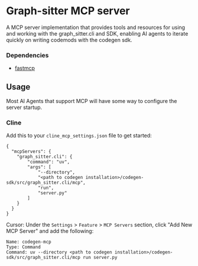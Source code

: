# Graph-sitter MCP server

A MCP server implementation that provides tools and resources for using and working with the graph_sitter.cli and SDK, enabling AI agents to iterate quickly on writing codemods with the codegen sdk.

### Dependencies

- [fastmcp](https://github.com/codegen-sh/fastmcp)

## Usage

Most AI Agents that support MCP will have some way to configure the server startup.

### Cline

Add this to your `cline_mcp_settings.json` file to get started:

```
{
  "mcpServers": {
    "graph_sitter.cli": {
        "command": "uv",
        "args": [
            "--directory",
            "<path to codegen installation>/codegen-sdk/src/graph_sitter.cli/mcp",
            "run",
            "server.py"
        ]
    }
  }
}
```

Cursor:
Under the `Settings` > `Feature` > `MCP Servers` section, click "Add New MCP Server" and add the following:

```
Name: codegen-mcp
Type: Command
Command: uv --directory <path to codegen installation>/codegen-sdk/src/graph_sitter.cli/mcp run server.py
```
